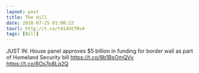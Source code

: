 ```yaml
---
layout: post
title: The Hill
date: 2018-07-25 01:00:22
tourl: http://t.co/t414UtTRv4
tags: [Bill]
---
```

JUST IN: House panel approves $5 billion in funding for border wall as part of Homeland Security bill https://t.co/8b1BsOmQVv https://t.co/6Os7p8Lq2Q